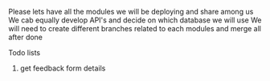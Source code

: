 Please lets have all the modules we will be deploying and share among us
We cab equally develop API's and decide on which database we will use
We will need to create different branches related to each modules and merge all after done

Todo lists
1) get feedback form details